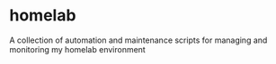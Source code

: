 # homelab
A collection of automation and maintenance scripts for managing and monitoring my homelab environment
